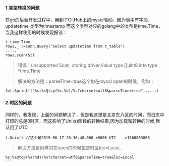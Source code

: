 #### 1.类型转换的问题
在go的后台开发过程中，用到了GitHub上的mysql驱动，因为表中有字段，updatetime 类型为timestamp
而这个类型对应的golang中的类型是time.Time，当我这样使用的时候发现报错：
```
t time.Time
rows,_ :=conn.Query("select updatetime from t_table")
.....
rows.scan(&t)
```
> 错误：unsupported Scan, storing driver.Value type []uint8 into type *time.Time

>解决的方法是：parseTime=true这个加在mysql open的时候，例如：
```
fmt.Sprintf("%s:%s@tcp(%s:%d)/%s?charset=utf8&parseTime=true",.....)
```

#### 2.时区的问题
同样的，我发现，上面的问题解决了，但是我这里是北京东八区的时间，而日志中打印的总是0时区，而这影响了Unix()函数的转换结果,因为加载和转换的时候,默认用了UTC
```
t.Unix() //这个是2019-06-17 20:36:48.000 +0000 UTC---->1560803808
```
> 解决方法是同样的在open的时候指定时区loc=Local,
````
%s:%s@tcp(%s:%d)/%s?charset=utf8&parseTime=true&loc=Local
```